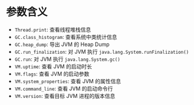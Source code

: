 
# 参数含义

- `Thread.print`: 查看线程堆栈信息
- `GC.class_histogram`: 查看系统中类统计信息
- `GC.heap_dump`: 导出 JVM 的 Heap Dump
- `GC.run_finalization`: 对 JVM 执行 `java.lang.System.runFinalization()`
- `GC.run`: 对 JVM 执行 `java.lang.System.gc()`
- `VM.uptime`: 查看 JVM 的启动时长
- `VM.flags`: 查看 JVM 的启动参数
- `VM.system_properties`: 查看 JVM 的属性信息
- `VM.command_line`: 查看 JVM 的启动命令行
- `VM.version`: 查看目标 JVM 进程的版本信息
